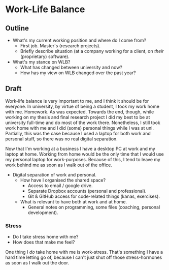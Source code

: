 # Work-Life Balance

## Outline

* What's my current working position and where do I come from?
    * First job. Master's (research projects).
    * Briefly describe situation (at a company working for a client, on _their_ (proprietary) software).
* What's my stance on WLB?
    * What has changed between university and now?
    * How has my view on WLB changed over the past year?

## Draft
Work-life balance is very important to me, and I think it should be for everyone. In university, by virtue of being a student, I took my work home with me. Homework. As was expected. Towards the end, though, while working on my thesis and final research project I did my best to be at university full-time and do most of the work there. Nonetheless, I still took work home with me and I did (some) personal things while I was at uni. Partially, this was the case because I used a laptop for both work and personal stuff, so there was no real digital separation.

Now that I'm working at a business I have a desktop PC at work and my laptop at home. Working from home would be the only time that I would use my personal laptop for work-purposes. Because of this, I tend to leave my work behind me as soon as I walk out of the office.

* Digital separation of work and personal.
    * How have I organised the shared space?
        * Access to email / google drive.
        * Separate Dropbox accounts (personal and professional).
        * Git & GitHub access for code-related things (kanas, exercises).
    * What is relevant to have both at work and at home.
        * General notes on programming, some files (coaching, personal development).

### Stress
* Do I take stress home with me?
* How does that make me feel?

One thing I _do_ take home with me is work-stress. That's something I have a hard time letting go of, because I can't just shut off those stress-hormones as soon as I walk out the door.